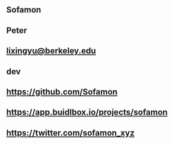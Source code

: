 ## Sofamon

## Peter

## lixingyu@berkeley.edu

## dev

## https://github.com/Sofamon

## https://app.buidlbox.io/projects/sofamon

## https://twitter.com/sofamon_xyz
